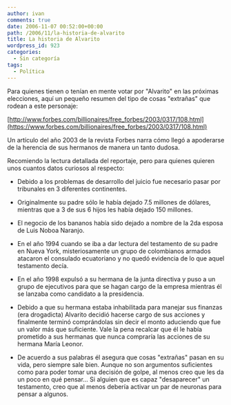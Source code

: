 ```yaml
---
author: ivan
comments: true
date: 2006-11-07 00:52:00+00:00
path: /2006/11/la-historia-de-alvarito
title: La historia de Alvarito
wordpress_id: 923
categories:
  - Sin categoría
tags:
  - Política
---
```


Para quienes tienen o tenían en mente votar por "Alvarito" en las próximas elecciones, aquí un pequeño resumen del tipo de cosas "extrañas" que rodean a este personaje:

[http://www.forbes.com/billionaires/free_forbes/2003/0317/108.html](https://www.forbes.com/billionaires/free_forbes/2003/0317/108.html)

Un artículo del año 2003 de la revista Forbes narra cómo llegó a apoderarse de la herencia de sus hermanos de manera un tanto dudosa.

Recomiendo la lectura detallada del reportaje, pero para quienes quieren unos cuantos datos curiosos al respecto:

- Debido a los problemas de desarrollo del juicio fue necesario pasar por tribunales en 3 diferentes continentes.

- Originalmente su padre sólo le había dejado 7.5 millones de dólares, mientras que a 3 de sus 6 hijos les había dejado 150 millones.

- El negocio de los bananos había sido dejado a nombre de la 2da esposa de Luis Noboa Naranjo.
- En el año 1994 cuando se iba a dar lectura del testamento de su padre en Nueva York, misteriosamente un grupo de colombianos armados atacaron el consulado ecuatoriano y no quedó evidencia de lo que aquel testamento decía.

- En el año 1998 expulsó a su hermana de la junta directiva y puso a un grupo de ejecutivos para que se hagan cargo de la empresa mientras él se lanzaba como candidato a la presidencia.

- Debido a que su hermana estaba inhabilitada para manejar sus finanzas (era drogadicta) Alvarito decidió hacerse cargo de sus acciones y finalmente terminó comprándolas sin decir el monto aduciendo que fue un valor más que suficiente. Vale la pena recalcar que él le había prometido a sus hermanas que nunca compraría las acciones de su hermana María Leonor.

- De acuerdo a sus palabras él asegura que cosas "extrañas" pasan en su vida, pero siempre sale bien.
  Aunque no son argumentos suficientes como para poder tomar una decisión de golpe, al menos creo que les da un poco en qué pensar... Si alguien que es capaz "desaparecer" un testamento, creo que al menos debería activar un par de neuronas para pensar a algunos.
